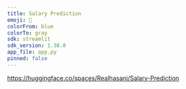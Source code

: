 ```yaml
---
title: Salary Prediction
emoji: 🐠
colorFrom: blue
colorTo: gray
sdk: streamlit
sdk_version: 1.38.0
app_file: app.py
pinned: false
---
```

https://huggingface.co/spaces/Realhasani/Salary-Prediction
